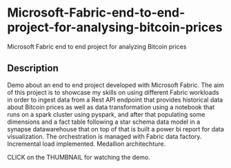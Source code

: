 # Microsoft-Fabric-end-to-end-project-for-analysing-bitcoin-prices
Microsoft Fabric end to end project for analyzing Bitcoin prices

## Description
Demo about an end to end project developed with Microsoft Fabric. The aim of this project is to showcase my skills on using different Fabric workloads in order to ingest data from a Rest API endpoint that provides historical data about Bitcoin prices as well as data transformation using a notebook that runs on a spark cluster using pyspark, and after that populating some dimensions and a fact table following a star schema data model in a synapse datawarehouse that on top of that is built a power bi report for data visualization. The orchestration is managed with Fabric data factory. Incremental load implemented. Medallion architechture.

CLICK on the THUMBNAIL for watching the demo.
